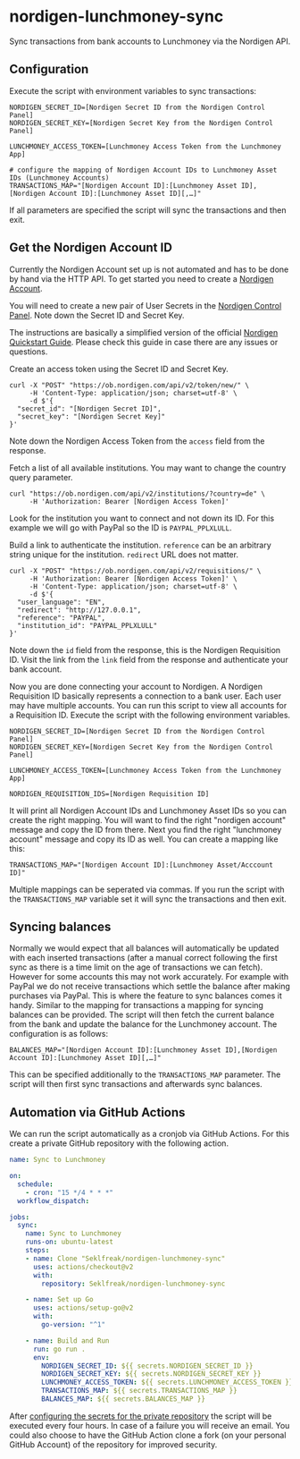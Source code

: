 # nordigen-lunchmoney-sync

Sync transactions from bank accounts to Lunchmoney via the Nordigen API.

## Configuration

Execute the script with environment variables to sync transactions:
```
NORDIGEN_SECRET_ID=[Nordigen Secret ID from the Nordigen Control Panel]
NORDIGEN_SECRET_KEY=[Nordigen Secret Key from the Nordigen Control Panel]

LUNCHMONEY_ACCESS_TOKEN=[Lunchmoney Access Token from the Lunchmoney App]

# configure the mapping of Nordigen Account IDs to Lunchmoney Asset IDs (Lunchmoney Accounts)
TRANSACTIONS_MAP="[Nordigen Account ID]:[Lunchmoney Asset ID],[Nordigen Account ID]:[Lunchmoney Asset ID][,…]"
```

If all parameters are specified the script will sync the transactions and then exit.

## Get the Nordigen Account ID

Currently the Nordigen Account set up is not automated and has to be done by hand via the HTTP API. To get started you need to create a [Nordigen Account](https://nordigen.com/).

You will need to create a new pair of User Secrets in the [Nordigen Control Panel](https://ob.nordigen.com/user-secrets/). Note down the Secret ID and Secret Key.

The instructions are basically a simplified version of the official [Nordigen Quickstart Guide](https://nordigen.com/en/account_information_documenation/integration/quickstart_guide/). Please check this guide in case there are any issues or questions.

Create an access token using the Secret ID and Secret Key.
```
curl -X "POST" "https://ob.nordigen.com/api/v2/token/new/" \
     -H 'Content-Type: application/json; charset=utf-8' \
     -d $'{
  "secret_id": "[Nordigen Secret ID]",
  "secret_key": "[Nordigen Secret Key]"
}'
```
Note down the Nordigen Access Token from the `access` field from the response.

Fetch a list of all available institutions. You may want to change the country query parameter.
```
curl "https://ob.nordigen.com/api/v2/institutions/?country=de" \
     -H 'Authorization: Bearer [Nordigen Access Token]'
```

Look for the institution you want to connect and not down its ID. For this example we will go with PayPal so the ID is `PAYPAL_PPLXLULL`.

Build a link to authenticate the institution. `reference` can be an arbitrary string unique for the institution. `redirect` URL does not matter.
```
curl -X "POST" "https://ob.nordigen.com/api/v2/requisitions/" \
     -H 'Authorization: Bearer [Nordigen Access Token]' \
     -H 'Content-Type: application/json; charset=utf-8' \
     -d $'{
  "user_language": "EN",
  "redirect": "http://127.0.0.1",
  "reference": "PAYPAL",
  "institution_id": "PAYPAL_PPLXLULL"
}'
```

Note down the `id` field from the response, this is the Nordigen Requisition ID. Visit the link from the `link` field from the response and authenticate your bank account.

Now you are done connecting your account to Nordigen. A Nordigen Requisition ID basically represents a connection to a bank user. Each user may have multiple accounts. You can run this script to view all accounts for a Requisition ID. Execute the script with the following environment variables.
```
NORDIGEN_SECRET_ID=[Nordigen Secret ID from the Nordigen Control Panel]
NORDIGEN_SECRET_KEY=[Nordigen Secret Key from the Nordigen Control Panel]

LUNCHMONEY_ACCESS_TOKEN=[Lunchmoney Access Token from the Lunchmoney App]

NORDIGEN_REQUISITION_IDS=[Nordigen Requisition ID]
```

It will print all Nordigen Account IDs and Lunchmoney Asset IDs so you can create the right mapping. You will want to find the right "nordigen account" message and copy the ID from there. Next you find the right "lunchmoney account" message and copy its ID as well. You can create a mapping like this: 
```
TRANSACTIONS_MAP="[Nordigen Account ID]:[Lunchmoney Asset/Acccount ID]"
```
Multiple mappings can be seperated via commas. If you run the script with the `TRANSACTIONS_MAP` variable set it will sync the transactions and then exit.

## Syncing balances

Normally we would expect that all balances will automatically be updated with each inserted transactions (after a manual correct following the first sync as there is a time limit on the age of transactions we can fetch). However for some accounts this may not work accurately. For example with PayPal we do not receive transactions which settle the balance after making purchases via PayPal. This is where the feature to sync balances comes it handy. Similar to the mapping for transactions a mapping for syncing balances can be provided. The script will then fetch the current balance from the bank and update the balance for the Lunchmoney account. The configuration is as follows:
```
BALANCES_MAP="[Nordigen Account ID]:[Lunchmoney Asset ID],[Nordigen Account ID]:[Lunchmoney Asset ID][,…]"
```
This can be specified additionally to the `TRANSACTIONS_MAP` parameter. The script will then first sync transactions and afterwards sync balances.

## Automation via GitHub Actions

We can run the script automatically as a cronjob via GitHub Actions. For this create a private GitHub repository with the following action.
```yaml
name: Sync to Lunchmoney

on:
  schedule:
    - cron: "15 */4 * * *"
  workflow_dispatch:

jobs:
  sync:
    name: Sync to Lunchmoney
    runs-on: ubuntu-latest
    steps:
    - name: Clone "Seklfreak/nordigen-lunchmoney-sync"
      uses: actions/checkout@v2
      with:
        repository: Seklfreak/nordigen-lunchmoney-sync

    - name: Set up Go
      uses: actions/setup-go@v2
      with:
        go-version: "^1"

    - name: Build and Run
      run: go run .
      env:
        NORDIGEN_SECRET_ID: ${{ secrets.NORDIGEN_SECRET_ID }}
        NORDIGEN_SECRET_KEY: ${{ secrets.NORDIGEN_SECRET_KEY }}
        LUNCHMONEY_ACCESS_TOKEN: ${{ secrets.LUNCHMONEY_ACCESS_TOKEN }}
        TRANSACTIONS_MAP: ${{ secrets.TRANSACTIONS_MAP }}
        BALANCES_MAP: ${{ secrets.BALANCES_MAP }}
```

After [configuring the secrets for the private repository](https://docs.github.com/en/actions/security-guides/encrypted-secrets) the script will be executed every four hours. In case of a failure you will receive an email. You could also choose to have the GitHub Action clone a fork (on your personal GitHub Account) of the repository for improved security.
